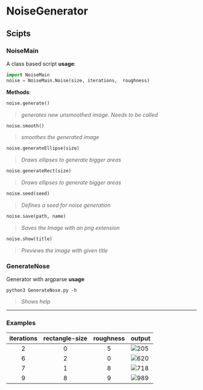 # NoiseGenerator

## Scipts
### NoiseMain 
A class based script
**usage**:
```python
import NoiseMain
noise = NoiseMain.Noise(size, iterations,  roughness)
```  
**Methods**: 
```python
noise.generate()
``` 
>*generates new unsmoothed image. Needs to be called*  
```python
noise.smooth()
``` 
>*smoothes the generated image*  
```python
noise.generateEllipse(size)
``` 
>*Draws ellipses to generate bigger areas*  
```python
noise.generateRect(size)
``` 
>*Draws ellipses to generate bigger areas*  
```python
noise.seed(seed)
``` 
>*Defines a seed for noise generation*  
```python
noise.save(path, name)
``` 
>*Saves the Image with an png extension*  
```python
noise.show(title)
``` 
>*Previews the image with given title*  
   
### GenerateNose
Generator with argparse
**usage**
```batch
python3 GenerateNose.py -h
```
>*Shows help*
-----


### Examples
|iterations | rectangle-size | roughness | output |
|:----------:|:----------------:|:-----------:|--------|
|2|0|5|![205](https://i.imgur.com/RX32N3H.png)|
|6|2|0|![620](https://imgur.com/ZJOMRBC.png)|
|7|1|8|![718](https://imgur.com/sYIqVFX.png)|
|9|8|9|![989](https://imgur.com/oQreVbx.png)|
